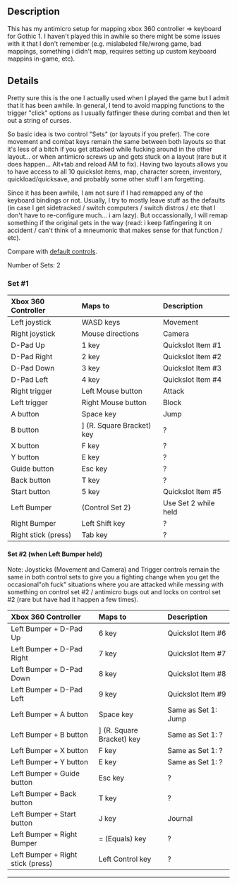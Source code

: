 
## Description

This has my antimicro setup for mapping xbox 360 controller => keyboard for Gothic 1. I haven't played this in awhile so there might be some issues with it that I don't remember (e.g. mislabeled file/wrong game, bad mappings, something i didn't map, requires setting up custom keyboard mappins in-game, etc).

## Details

Pretty sure this is the one I actually used when I played the game but I admit that it has been awhile. In general, I tend to avoid mapping functions to the trigger "click" options as I usually fatfinger these during combat and then let out a string of curses.

So basic idea is two control "Sets" (or layouts if you prefer). The core movement and combat keys remain the same between both layouts so that it's less of a bitch if you get attacked while fucking around in the other layout... or when antimicro screws up and gets stuck on a layout (rare but it does happen... Alt+tab and reload AM to fix). Having two layouts allows you to have access to all 10 quickslot items, map, character screen, inventory, quickload/quicksave, and probably some other stuff I am forgetting.

Since it has been awhile, I am not sure if I had remapped any of the keyboard bindings or not. Usually, I try to mostly leave stuff as the defaults (in case I get sidetracked / switch computers / switch distros / etc that I don't have to re-configure much... i am lazy). But occassionally, I will remap something if the original gets in the way (read: i keep fatfingering it on accident / can't think of a mneumonic that makes sense for that function / etc).

Compare with [default controls](https://en.uesp.net/wiki/Oblivion:Controls).

Number of Sets: 2

### Set \#1


| Xbox 360 Controller    | Maps to                   | Description |
| :--------------------- | :------------------------ | :------------------------------ |
| Left joystick          | WASD keys                 | Movement |
| Right joystick         | Mouse directions          | Camera |
| D-Pad Up               | 1 key                     | Quickslot Item \#1 |
| D-Pad Right            | 2 key                     | Quickslot Item \#2 |
| D-Pad Down             | 3 key                     | Quickslot Item \#3 |
| D-Pad Left             | 4 key                     | Quickslot Item \#4 |
| Right trigger          | Left Mouse button         | Attack |
| Left trigger           | Right Mouse button        | Block |
| A button               | Space key                 | Jump |
| B button               | ] (R. Square Bracket) key | ? |
| X button               | F key                     | ? |
| Y button               | E key                     | ? |
| Guide button           | Esc key                   | ? |
| Back button            | T key                     | ? |
| Start button           | 5 key                     | Quickslot Item \#5 |
| Left Bumper            | (Control Set 2)           | Use Set 2 while held |
| Right Bumper           | Left Shift key            | ? |
| Right stick (press)    | Tab key                   | ? |

#### Set \#2 (when Left Bumper held)

Note: Joysticks (Movement and Camera) and Trigger controls remain the same in both control sets to give you a fighting change when you get the occasional"oh fuck" situations where you are attacked while messing with something on control set \#2 / antimicro bugs out and locks on control set \#2 (rare but have had it happen a few times).

| Xbox 360 Controller               | Maps to                   | Description |
| :-------------------------------- | :------------------------ | :------------------------------ |
| Left Bumper + D-Pad Up            | 6 key                     | Quickslot Item \#6 |
| Left Bumper + D-Pad Right         | 7 key                     | Quickslot Item \#7 |
| Left Bumper + D-Pad Down          | 8 key                     | Quickslot Item \#8 |
| Left Bumper + D-Pad Left          | 9 key                     | Quickslot Item \#9 |
| Left Bumper + A button            | Space key                 | Same as Set 1: Jump |
| Left Bumper + B button            | ] (R. Square Bracket) key | Same as Set 1: ? |
| Left Bumper + X button            | F key                     | Same as Set 1: ? |
| Left Bumper + Y button            | E key                     | Same as Set 1: ? |
| Left Bumper + Guide button        | Esc key                   | ? |
| Left Bumper + Back button         | T key                     | ? |
| Left Bumper + Start button        | J key                     | Journal |
| Left Bumper + Right Bumper        | = (Equals) key            | ? |
| Left Bumper + Right stick (press) | Left Control key          | ? |

--------------------------------------------------------






